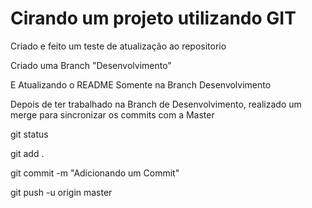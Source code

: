 Cirando um projeto utilizando GIT
=================================

Criado e feito um teste de atualização ao repositorio 

Criado uma Branch "Desenvolvimento"

E Atualizando o README Somente na Branch Desenvolvimento

Depois de ter trabalhado na Branch de Desenvolvimento, realizado um merge para sincronizar os commits com a Master


git status

git add .

git commit -m "Adicionando um Commit"

git push -u origin master